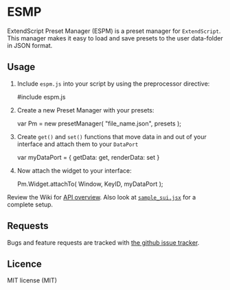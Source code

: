 ESMP  
====
ExtendScript Preset Manager (ESPM) is a preset manager for `ExtendScript`. This manager makes it easy to load and save presets to the user data-folder in JSON format.


Usage
-----

1. Include `espm.js` into your script by using the preprocessor directive:
    
    #include espm.js

2. Create a new Preset Manager with your presets:

    var Pm = new presetManager( "file_name.json", presets );

3. Create `get()` and `set()` functions that move data in and out of your interface and attach them to your `DataPort`

    var myDataPort = { getData: get, renderData: set }

4. Now attach the widget to your interface:

    Pm.Widget.attachTo( Window, KeyID, myDataPort );

Review the Wiki for [API overview](https://github.com/GitBruno/ESPM/wiki/API). Also look at [`sample_sui.jsx`](https://github.com/GitBruno/ESPM/blob/master/sample_sui.jsx) for a complete setup.


Requests
--------

Bugs and feature requests are tracked with [the github issue tracker](https://github.com/GitBruno/ESPM/issues).  


Licence
---------
MIT license (MIT)
